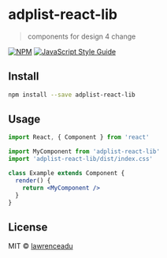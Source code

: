 # adplist-react-lib

> components for design 4 change

[![NPM](https://img.shields.io/npm/v/adplist-react-lib.svg)](https://www.npmjs.com/package/adplist-react-lib) [![JavaScript Style Guide](https://img.shields.io/badge/code_style-standard-brightgreen.svg)](https://standardjs.com)

## Install

```bash
npm install --save adplist-react-lib
```

## Usage

```jsx
import React, { Component } from 'react'

import MyComponent from 'adplist-react-lib'
import 'adplist-react-lib/dist/index.css'

class Example extends Component {
  render() {
    return <MyComponent />
  }
}
```

## License

MIT © [lawrenceadu](https://github.com/lawrenceadu)
